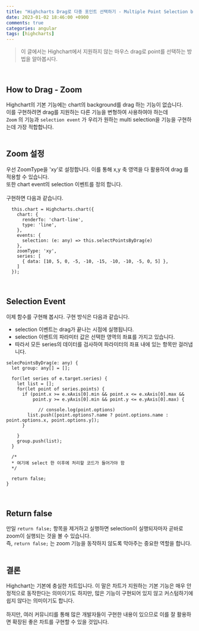 ```yaml
---
title: "Highcharts Drag로 다중 포인트 선택하기 - Multiple Point Selection by Draging"
date: 2023-01-02 18:46:00 +0900
comments: true
categories: angular
tags: [highcharts]
---
```


> 이 글에서는 Highchart에서 지원하지 않는 마우스 drag로 point를 선택하는 방법을 알아봅시다.
<br/>

## How to Drag - Zoom
Highchart의 기본 기능에는 chart의 background를 drag 하는 기능이 없습니다. <br/>
이를 구현하려면 drag를 지원하는 다른 기능을 변형하여 사용하여야 하는데<br/>
`Zoom` 의 기능과 `selection event` 가 우리가 원하는 multi selection을 기능을 구현하는데 가장 적합합니다.<br/>
<br/>

## Zoom 설정

우선 ZoomType을 'xy'로 설정합니다. 이를 통해 x,y 축 영역을 다 활용하여 drag 를 적용할 수 있습니다.<br/>
또한 chart event의 selection 이벤트를 정의 합니다.<br/>
<br/>
구현하면 다음과 같습니다.<br/>

```tsx
  this.chart = Highcharts.chart({
    chart: {
      renderTo: 'chart-line',
      type: 'line',
    },
    events: {
      selection: (e: any) => this.selectPointsByDrag(e)
    },
    zoomType: 'xy',
    series: [
      { data: [10, 5, 0, -5, -10, -15, -10, -10, -5, 0, 5] },
    ]
  });
```
<br/>

## Selection Event
이제 함수를 구현해 봅시다. 구현 방식은 다음과 같습니다.<br/>
- selection 이벤트는 drag가 끝나는 시점에 실행됩니다.
- selection 이벤트의 파라미터 값은 선택한 영역의 좌표를 가지고 있습니다.
- 따라서 모든 series의 데이터를 검사하여 파라미터의 좌표 내에 있는 항목만 걸러냅니다.

```tsx
selecPointsByDrag(e: any) {
  let group: any[] = [];

  for(let series of e.target.series) {
    let list = [];
    for(let point of series.points) {
      if (point.x >= e.xAxis[0].min && point.x <= e.xAxis[0].max &&
          point.y >= e.yAxis[0].min && point.y <= e.yAxis[0].max) {

            // console.log(point.options)
        list.push([point.options?.name ? point.options.name : point.options.x, point.options.y]);
      }

    }
    group.push(list);
  }

  /* 
  * 여기에 select 한 이후에 처리할 코드가 들어가야 함
  */

  return false;
}
```
<br/>

## Return false
만일 `return false;` 항목을 제거하고 실행하면 selection이 실행되자마자 곧바로 zoom이 실행되는 것을 볼 수 있습니다.<br/>
즉, `return false;` 는 zoom 기능을 동작하지 않도록 막아주는 중요한 역할을 합니다.<br/>
<br/>

## 결론
Highchart는 기본에 충실한 차트입니다. 이 말은 차트가 지원하는 기본 기능은 매우 안정적으로 동작한다는 의미이기도 하지만, 많은 기능이 구현되어 있지 않고 커스텀하기에 쉽지 않다는 의미이기도 합니다.<br/>
<br/>
하지만, 여러 커뮤니티를 통해 많은 개발자들이 구현한 내용이 있으므로 이를 잘 활용하면 확장된 좋은 차트를 구현할 수 있을 것입니다.<br/>




